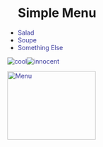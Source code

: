 

 
<ul>
  <h1>Simple Menu</h1>
<li><span style="color: #333399;">Salad</span></li>
<li><span style="color: #333399;">Soupe</span></li>

 <li><span style="color: #333399;">Something Else</span></li>

</ul>
<p><span style="color: #333399;"><img src="https://html-online.com/editor/tinymce4_6_5/plugins/emoticons/img/smiley-cool.gif" alt="cool" /><img src="https://html-online.com/editor/tinymce4_6_5/plugins/emoticons/img/smiley-innocent.gif" alt="innocent" /></span></p>
<p><span style="color: #333399;"><img src="http://www.arirang.com.au/wp/wp-content/uploads/2017/07/Allendale-Menu-Online.jpg" alt="Menu" width="200" height="155" /></span></p> 

